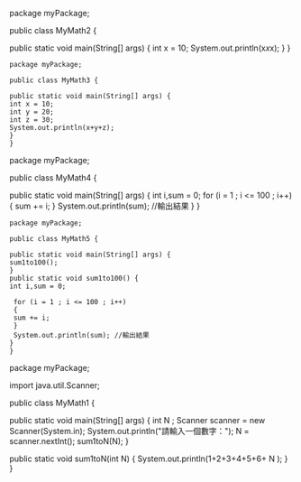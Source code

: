package myPackage;

public class MyMath2 {

public static void main(String[] args) {
int x = 10;
System.out.println(x*x*x);
}
}
```
package myPackage;

public class MyMath3 {

public static void main(String[] args) {
int x = 10;
int y = 20;
int z = 30;
System.out.println(x+y+z);
}
}
```
package myPackage;

public class MyMath4 {

public static void main(String[] args) {
 int i,sum = 0;
 for (i = 1 ; i <= 100 ; i++)
 {
 sum += i;
 }
 System.out.println(sum); //輸出結果
}
}
```
package myPackage;

public class MyMath5 {

public static void main(String[] args) {
sum1to100();
}
public static void sum1to100() {
int i,sum = 0;

 for (i = 1 ; i <= 100 ; i++)
 {
 sum += i;
 }
 System.out.println(sum); //輸出結果
}
}
```
package myPackage;

import java.util.Scanner;

public class MyMath1 {

public static void main(String[] args) {
int N ;
Scanner scanner = new Scanner(System.in);
System.out.println("請輸入一個數字：");
N = scanner.nextInt();
sum1toN(N);
}

public static void sum1toN(int N) {
System.out.println(1+2+3+4+5+6+ N );
}
}
```
